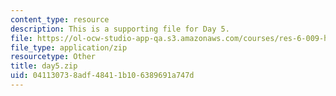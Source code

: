 ```yaml
---
content_type: resource
description: This is a supporting file for Day 5.
file: https://ol-ocw-studio-app-qa.s3.amazonaws.com/courses/res-6-009-how-to-process-analyze-and-visualize-data-january-iap-2012/041130738adf48411b106389691a747d_day5.zip
file_type: application/zip
resourcetype: Other
title: day5.zip
uid: 04113073-8adf-4841-1b10-6389691a747d
---
```

